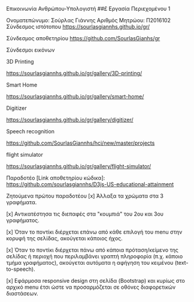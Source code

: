 Επικοινωνία Ανθρώπου-Υπολογιστή
##£ Εργασία Περιεχομένου 1

Ονοματεπώνυμο: Σούρλας Γιάννης
Αριθμός Μητρώου: Π2016102 
Σύνδεσμος ιστότοπου https://sourlasgiannhs.github.io/gr/

Σύνδεσμος αποθετηρίου https://github.com/SourlasGianhs/gr

Σύνδεσμοι εικόνων

3D Printing

https://sourlasgiannhs.github.io/gr/gallery/3D-printing/

Smart Home

https://sourlasgiannhs.github.io/gr/gallery/smart-home/

Digitizer 

https://sourlasgiannhs.github.io/gr/gallery/digitizer/

Speech recognition

https://github.com/SourlasGiannhs/hci/new/master/projects

flight simulator

https://sourlasgiannhs.github.io/gr/gallery/flight-simulator/


Παραδοτέο 
[Link αποθετηρίου κώδικα]: https://github.com/sourlasgiannhs/D3js-US-educational-attainment

[Link στο εκτελέσιμο]: https://sourlasgiannhs.github.io/D3js-US-educational-attainment/

Zητούμενα πρώτου παραδοτέου
[x] Άλλαξα τα χρώματα στα 3 γραφήματα.

[x] Αντικατέστησα τις διεπαφές στα "κουμπιά" του 2ου και 3ου γραφήματος.

[x] Όταν το ποντίκι διέρχεται επάνω από κάθε επιλογή του menu στην κορυφή της σελίδας, ακούγεται κάποιος ήχος.

[x] Όταν το ποντίκι διέρχεται πάνω από κάποια πρόταση/κείμενο της σελίδας ή περιοχή που περιλαμβάνει γραπτή πληροφορία (π.χ. κάποιο τμήμα γραφήματος), ακούγεται αυτόματα η αφήγηση του κειμένου (text-to-speech).

[x] Εφάρμοσα responsive design στη σελίδα (Bootstrap) και κυρίως στο αρχικό menu έτσι ώστε να προσαρμόζεται σε οθόνες διαφορετικών διαστάσεων.
